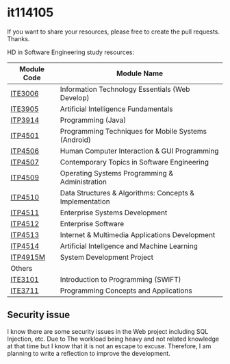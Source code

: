 # it114105

If you want to share your resources, please free to create the pull requests. Thanks.

HD in Software Engineering study resources:

| Module Code | Module Name |
| ----------- | ----------- |
| [ITE3006](./ite3006/) | Information Technology Essentials (Web Develop) |
| [ITE3905](./ite3905/) | Artificial Intelligence Fundamentals |
| [ITP3914](./itp3914/) | Programming (Java) |
| [ITP4501](./itp4501/) | Programming Techniques for Mobile Systems (Android) |
| [ITP4506](./itp4506/) | Human Computer Interaction & GUI Programming |
| [ITP4507](./itp4507/) | Contemporary Topics in Software Engineering |
| [ITP4509](./itp4509/) | Operating Systems Programming & Administration |
| [ITP4510](./itp4510/) | Data Structures & Algorithms: Concepts & Implementation |
| [ITP4511](./itp4511/) | Enterprise Systems Development |
| [ITP4512](./itp4512/) | Enterprise Software |
| [ITP4513](./itp4513/) | Internet & Multimedia Applications Development |
| [ITP4514](./itp4514/) | Artificial Intellgence and Machine Learning |
| [ITP4915M](https://github.com/jerrykhh/SLMC-OPARS) | System Development Project |
| Others |
| [ITE3101](./others/ite3101/) | Introduction to Programming (SWIFT) |
| [ITE3711](./others/ite3711/) | Programming Concepts and Applications |

## Security issue
I know there are some security issues in the Web project including SQL Injection, etc. Due to The workload being heavy and not related knowledge at that time but I know that it is not an escape to excuse. Therefore, I am planning to write a reflection to improve the development.